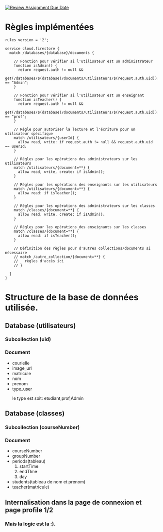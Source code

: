 [![Review Assignment Due Date](https://classroom.github.com/assets/deadline-readme-button-24ddc0f5d75046c5622901739e7c5dd533143b0c8e959d652212380cedb1ea36.svg)](https://classroom.github.com/a/rCJfMrtv)

# Règles implémentées

```plaintext
rules_version = '2';

service cloud.firestore {
  match /databases/{database}/documents {

    // Fonction pour vérifier si l'utilisateur est un administrateur
    function isAdmin() {
      return request.auth != null &&
             get(/databases/$(database)/documents/utilisateurs/$(request.auth.uid)).data.type_user == "Admin";
    }

    // Fonction pour vérifier si l'utilisateur est un enseignant
    function isTeacher() {
      return request.auth != null &&
             get(/databases/$(database)/documents/utilisateurs/$(request.auth.uid)).data.type_user == "prof";
    }

    // Règle pour autoriser la lecture et l'écriture pour un utilisateur spécifique
    match /utilisateurs/{userId} {
      allow read, write: if request.auth != null && request.auth.uid == userId;
    }

    // Règles pour les opérations des administrateurs sur les utilisateurs
    match /utilisateurs/{document=**} {
      allow read, write, create: if isAdmin();
    }

    // Règles pour les opérations des enseignants sur les utilisateurs
    match /utilisateurs/{document=**} {
      allow read: if isTeacher();
    }

    // Règles pour les opérations des administrateurs sur les classes
    match /classes/{document=**} {
      allow read, write, create: if isAdmin();
    }

    // Règles pour les opérations des enseignants sur les classes
    match /classes/{document=**} {
      allow read: if isTeacher();
    }

    // Définition des règles pour d'autres collections/documents si nécessaire
    // match /autre_collection/{document=**} {
    //   règles d'accès ici
    // }

  }
}
```

# Structure de la base de données utilisée.

## Database (utilisateurs)

### Subcollection (uid)

### Document

<ul>
    <li>courielle</li>
    <li>image_url</li>
    <li>matricule</li>
    <li>nom</li>
    <li>prenom</li>
    <li>type_user</li>
    <p>le type est soit: etudiant,prof,Admin</p>
</ul>

## Database (classes)

### Subcollection (courseNumber)

### Document

<ul>
    <li>courseNumber</li>
    <li>groupNumber</li>
    <li>periods(tableau)
        <ol>
            <li>startTime</li>
            <li>endTIme</li>
            <li>day</li>
        </ol>
    </li>
    <li>students(tableau de nom et prenom)</li>
    <li>teacher(matricule)</li>
</ul>

## Internalisation dans la page de connexion et page profile 1/2 

### Mais la logic est la :).
